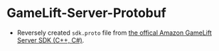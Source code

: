 # GameLift-Server-Protobuf

* Reversely created `sdk.proto` file from [the offical Amazon GameLift Server SDK (C++, C#)](https://aws.amazon.com/gamelift/getting-started/#Amazon_GameLift_Server_SDK).
